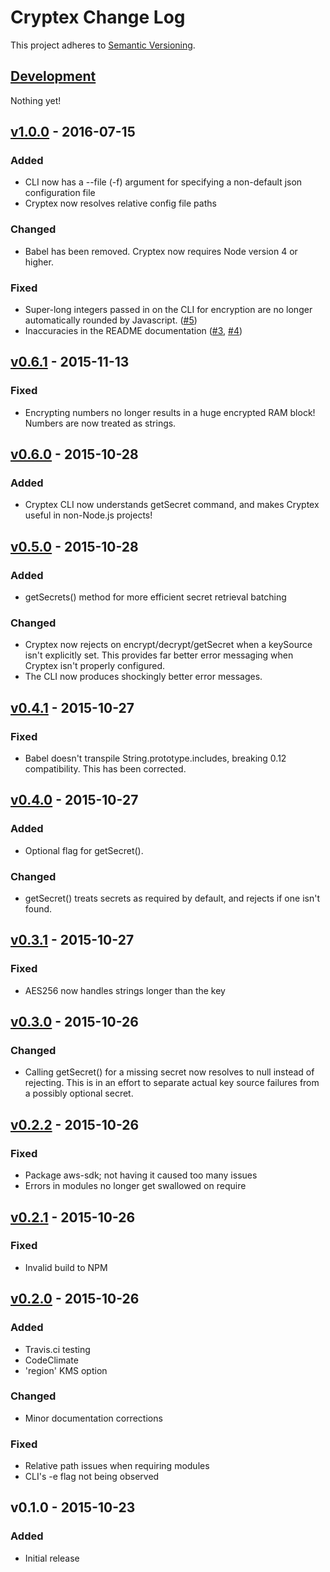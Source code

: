 # Cryptex Change Log
This project adheres to [Semantic Versioning](http://semver.org/).

## [Development]
Nothing yet!

## [v1.0.0] - 2016-07-15
### Added
- CLI now has a --file (-f) argument for specifying a non-default json configuration file
- Cryptex now resolves relative config file paths

### Changed
- Babel has been removed. Cryptex now requires Node version 4 or higher.

### Fixed
- Super-long integers passed in on the CLI for encryption are no longer automatically rounded by Javascript. ([#5](https://github.com/TomFrost/Cryptex/issues/5))
- Inaccuracies in the README documentation ([#3](https://github.com/TomFrost/Cryptex/pull/3), [#4](https://github.com/TomFrost/Cryptex/pull/4))

## [v0.6.1] - 2015-11-13
### Fixed
- Encrypting numbers no longer results in a huge encrypted RAM block! Numbers are now treated as strings.

## [v0.6.0] - 2015-10-28
### Added
- Cryptex CLI now understands getSecret command, and makes Cryptex useful in non-Node.js projects!

## [v0.5.0] - 2015-10-28
### Added
- getSecrets() method for more efficient secret retrieval batching

### Changed
- Cryptex now rejects on encrypt/decrypt/getSecret when a keySource isn't explicitly set. This provides far better error messaging when Cryptex isn't properly configured.
- The CLI now produces shockingly better error messages.

## [v0.4.1] - 2015-10-27
### Fixed
- Babel doesn't transpile String.prototype.includes, breaking 0.12 compatibility. This has been corrected.

## [v0.4.0] - 2015-10-27
### Added
- Optional flag for getSecret().

### Changed
- getSecret() treats secrets as required by default, and rejects if one isn't found.

## [v0.3.1] - 2015-10-27
### Fixed
- AES256 now handles strings longer than the key

## [v0.3.0] - 2015-10-26
### Changed
- Calling getSecret() for a missing secret now resolves to null instead of rejecting. This is in an effort to separate actual key source failures from a possibly optional secret.

## [v0.2.2] - 2015-10-26
### Fixed
- Package aws-sdk; not having it caused too many issues
- Errors in modules no longer get swallowed on require

## [v0.2.1] - 2015-10-26
### Fixed
- Invalid build to NPM

## [v0.2.0] - 2015-10-26
### Added
- Travis.ci testing
- CodeClimate
- 'region' KMS option

### Changed
- Minor documentation corrections

### Fixed
- Relative path issues when requiring modules
- CLI's -e flag not being observed

## v0.1.0 - 2015-10-23
### Added
- Initial release

[Development]: https://github.com/TomFrost/Cryptex/compare/v1.0.0...HEAD
[v1.0.0]: https://github.com/TomFrost/Cryptex/compare/0.6.1...v1.0.0
[v0.6.1]: https://github.com/TomFrost/Cryptex/compare/0.6.0...0.6.1
[v0.6.0]: https://github.com/TomFrost/Cryptex/compare/0.5.0...0.6.0
[v0.5.0]: https://github.com/TomFrost/Cryptex/compare/0.4.1...0.5.0
[v0.4.1]: https://github.com/TomFrost/Cryptex/compare/0.4.0...0.4.1
[v0.4.0]: https://github.com/TomFrost/Cryptex/compare/0.3.1...0.4.0
[v0.3.1]: https://github.com/TomFrost/Cryptex/compare/0.3.0...0.3.1
[v0.3.0]: https://github.com/TomFrost/Cryptex/compare/0.2.2...0.3.0
[v0.2.2]: https://github.com/TomFrost/Cryptex/compare/0.2.1...0.2.2
[v0.2.1]: https://github.com/TomFrost/Cryptex/compare/0.2.0...0.2.1
[v0.2.0]: https://github.com/TomFrost/Cryptex/compare/0.1.0...0.2.0
